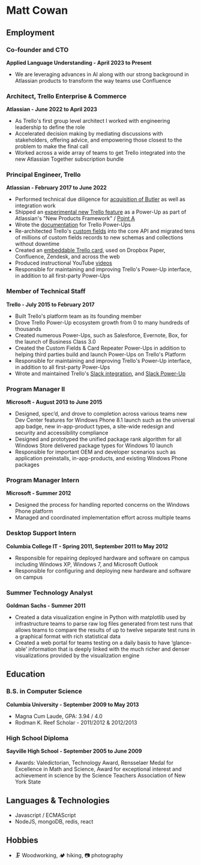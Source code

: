 # Matt Cowan

## Employment

### Co-founder and CTO

**Applied Language Understanding - April 2023 to Present**

- We are leveraging advances in AI along with our strong background in Atlassian products to transform the way teams use Confluence

### Architect, Trello Enterprise & Commerce

**Atlassian - June 2022 to April 2023**

- As Trello's first group level architect I worked with engineering leadership to define the role
- Accelerated decision making by mediating discussions with stakeholders, offering advice, and empowering those closest to the problem to make the final call
- Worked across a wide array of teams to get Trello integrated into the new Atlassian Together subscription bundle

### Principal Engineer, Trello

**Atlassian - February 2017 to June 2022**

- Performed technical due diligence for [acquisition of Butler](https://blog.trello.com/trello-acquires-butler) as well as integration work
- Shipped an [experimental new Trello feature](https://trello.com/power-ups/6048e897c73d032a983e2a7c/dashcards) as a Power-Up as part of Atlassian's "New Products Framework" / [Point A](https://www.atlassian.com/point-a)
- Wrote the [documentation](https://developers.trello.com/reference#power-ups-intro) for Trello Power-Ups
- Re-architected Trello's [custom fields](https://blog.trello.com/trello-custom-fields-with-mobile-more-fields-api0) into the core API and migrated tens of millions of custom fields records to new schemas and collections without downtime
- Created an [embeddable Trello card](https://developers.trello.com/docs/cards), used on Dropbox Paper, Confluence, Zendesk, and across the web
- Produced instructional YouTube [videos](https://www.youtube.com/channel/UCXOGrsPzCmYJIpGUytP5ntw/videos)
- Responsible for maintaining and improving Trello's Power-Up interface, in addition to all first-party Power-Ups

### Member of Technical Staff

**Trello - July 2015 to February 2017**

- Built Trello's platform team as its founding member
- Drove Trello Power-Up ecosystem growth from 0 to many hundreds of thousands
- Created numerous Power-Ups, such as Salesforce, Evernote, Box, for the launch of Business Class 3.0
- Created the Custom Fields & Card Repeater Power-Ups in addition to helping third parties build and launch Power-Ups on Trello's Platform
- Responsible for maintaining and improving Trello's Power-Up interface, in addition to all first-party Power-Ups
- Wrote and maintained Trello's [Slack integration](https://slack.com/apps/A074YH40Z-trello), and [Slack Power-Up](https://info.trello.com/power-ups/slack)

### Program Manager II

**Microsoft - August 2013 to June 2015**

- Designed, spec’d, and drove to completion across various teams new Dev Center features for Windows Phone 8.1 launch such as the universal app badge, new in-app-product types, a site-wide redesign and security and accessibility compliance
- Designed and prototyped the unified package rank algorithm for all Windows Store delivered package types for Windows 10 launch
- Responsible for important OEM and developer scenarios such as application preinstalls, in-app-products, and existing Windows Phone packages

### Program Manager Intern

**Microsoft - Summer 2012**

- Designed the process for handling reported concerns on the Windows Phone platform
- Managed and coordinated implementation effort across multiple teams

### Desktop Support Intern

**Columbia College IT - Spring 2011, September 2011 to May 2012**

- Responsible for repairing deployed hardware and software on campus including Windows XP, Windows 7, and Microsoft Outlook
- Responsible for configuring and deploying new hardware and software on campus

### Summer Technology Analyst

**Goldman Sachs - Summer 2011**

- Created a data visualization engine in Python with matplotlib used by infrastructure teams to parse raw log files generated from test runs that allows teams to compare the results of up to twelve separate test runs in a graphical format with rich statistical data
- Created a web portal for teams testing on a daily basis to have ‘glance-able’ information that is deeply linked with the much richer and denser visualizations provided by the visualization engine

## Education

### B.S. in Computer Science

**Columbia University - September 2009 to May 2013**

- Magna Cum Laude, GPA: 3.94 / 4.0
- Rodman K. Reef Scholar - 2011/2012 & 2012/2013

### High School Diploma

**Sayville High School - September 2005 to June 2009**

- Awards: Valedictorian, Technology Award, Rensselaer Medal for Excellence in Math and Science, Award for exceptional interest and achievement in science by the Science Teachers Association of New York State

## Languages & Technologies

- Javascript / ECMAScript
- NodeJS, mongoDB, redis, react

## Hobbies

- 🗜️ Woodworking, 🏕️ hiking, 📷 photography
